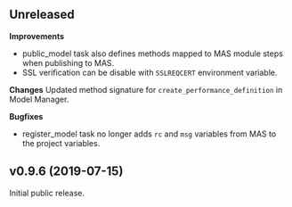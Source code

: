 
Unreleased
----------
**Improvements**
 - public_model task also defines methods mapped to MAS module steps when publishing to MAS.
 - SSL verification can be disable with `SSLREQCERT` environment variable.

**Changes**
 Updated method signature for `create_performance_definition` in Model Manager.

**Bugfixes**
 - register_model task no longer adds `rc` and `msg` variables from MAS to the project variables.

v0.9.6 (2019-07-15)
-------------------
Initial public release.